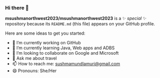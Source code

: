 ### Hi there 👋


**msushmanorthwest2023/msushmanorthwest2023** is a ✨ _special_ ✨ repository because its `README.md` (this file) appears on your GitHub profile.

Here are some ideas to get you started:

- 🔭 I’m currently working on GitHub
- 🌱 I’m currently learning Java, Web apps and ADBS
- 👯 I’m looking to collaborate on Google and Microsoft
- 💬 Ask me about travel
- 📫 How to reach me: sushmamundlamuri@gmail.com
- 😄 Pronouns: She/Her

